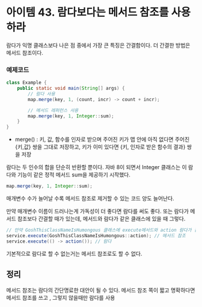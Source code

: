 # 아이템 43. 람다보다는 메서드 참조를 사용하라
람다가 익명 클래스보다 나은 점 중에서 가장 큰 특징은 간결함이다.
더 간결한 방법은 메서드 참조이다.
### 예제코드
~~~Java
class Example {
    public static void main(String[] args) {
        // 람다 사용
        map.merge(key, 1, (count, incr) -> count + incr);

        // 메서드 레퍼런스 사용
        map.merge(key, 1, Integer::sum);
    }
}
~~~
* merge() : 키, 값, 함수를 인자로 받으며 주어진 키가 맵 안에 아직 없다면 주어진 {키,값} 쌍을 그대로 저장하고, 키가 이미 있다면 {키, 인자로 받은 함수의 결과} 쌍을 저장

람다는 두 인수의 합을 단순히 반환할 뿐이다. 자바 8이 되면서 Integer 클래스는 이 람다와 기능이 같은 정적 메서드 sum을 제공하기 시작했다.
~~~Java
map.merge(key, 1, Integer::sum);
~~~
매개변수 수가 늘어날 수록 메서드 참조로 제거할 수 있는 코드 양도 늘어난다.

만약 매개변수 이름이 드러나는게 가독성이 더 좋다면 람다를 써도 좋다.
또는 람다가 메서드 참조보다 간결할 때가 있는데, 메서드와 람다가 같은 클래스에 있을 때 그렇다.
~~~Java
// 만약 GoshThisClassNameIsHumongous 클래스에 execute메서드와 action 람다가 같이 있을경우
service.execute(GoshThisClassNameIsHumongous::action); // 메서드 참조
service.execute(() -> action()); // 람다
~~~
기본적으로 람다로 할 수 없는거는 메서드 참조로도 할 수 없다.
## 정리
메서드 참조는 람다의 간단명료한 대안이 될 수 있다.
메서드 참조 쪽이 짧고 명확하다면 메서드 참조를 쓰고 , 그렇지 않을때만 람다를 사용

